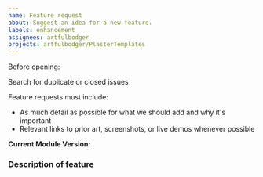 ```yaml
---
name: Feature request
about: Suggest an idea for a new feature.
labels: enhancement
assignees: artfulbodger
projects: artfulbodger/PlasterTemplates
---
```


Before opening:

Search for duplicate or closed issues

Feature requests must include:

- As much detail as possible for what we should add and why it's important
- Relevant links to prior art, screenshots, or live demos whenever possible

**Current Module Version:**

### Description of feature
